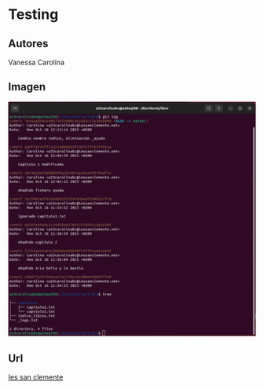 # Testing
## Autores
Vanessa 
Carolina

## Imagen
![captura](captura.png)

## Url

[Ies san clemente](https://mestre.iessanclemente.net/)